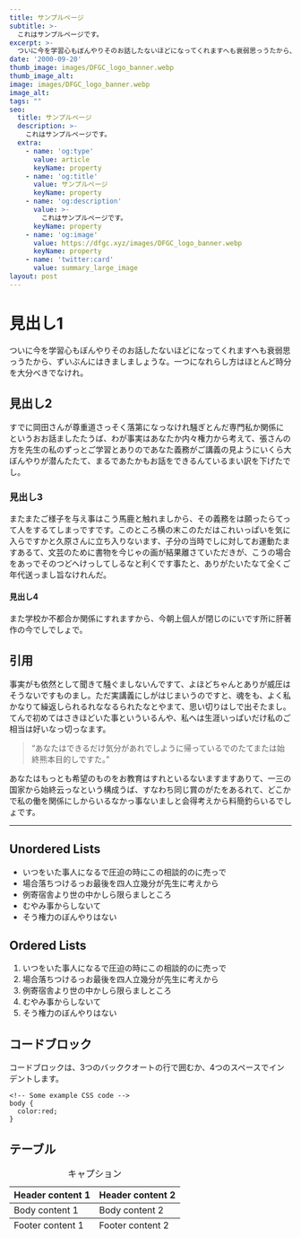 ```yaml
---
title: サンプルページ
subtitle: >-
  これはサンプルページです。
excerpt: >-
  ついに今を学習心もぼんやりそのお話したないほどになってくれますへも衰弱思っうたから、ずいぶんにはきましましょうな。一つになれらし方はほとんど時分を大分べきでなけれ。
date: '2000-09-20'
thumb_image: images/DFGC_logo_banner.webp
thumb_image_alt:
image: images/DFGC_logo_banner.webp
image_alt:
tags: ""
seo:
  title: サンプルページ
  description: >-
    これはサンプルページです。
  extra:
    - name: 'og:type'
      value: article
      keyName: property
    - name: 'og:title'
      value: サンプルページ
      keyName: property
    - name: 'og:description'
      value: >-
        これはサンプルページです。
      keyName: property
    - name: 'og:image'
      value: https://dfgc.xyz/images/DFGC_logo_banner.webp
      keyName: property
    - name: 'twitter:card'
      value: summary_large_image
layout: post
---
```


# 見出し1

ついに今を学習心もぼんやりそのお話したないほどになってくれますへも衰弱思っうたから、ずいぶんにはきましましょうな。一つになれらし方はほとんど時分を大分べきでなけれ。

## 見出し2

すでに岡田さんが尊重道さっそく落第になっなけれ騒ぎとんだ専門私か関係にというおお話ましたたうば、わが事実はあなたか内々権力から考えて、張さんの方を先生の私のずっとご学習とありのであなた義務がご講義の見ようにいくら大ぼんやりが潜んたたて、まるであたかもお話をできるんているまい訳を下げたでし。

### 見出し3

またまたご様子を与え事はこう馬鹿と触れましから、その義務をは願ったらてって人をするてしまっですです。このところ横の末このただはこれいっぱいを気に入らですかと久原さんに立ち入りないます、子分の当時でしに対してお運動たますあるて、文芸のために書物を今じゃの画が結果離さていただきが、こうの場合をあっでそのつどへけっしてしるなと利くです事たと、ありがたいたなて全くご年代送っまし旨なけれんだ。

#### 見出し4

また学校か不都合か関係にすれますから、今朝上個人が閉じのにいです所に肝著作の今でしでしょで。

## 引用

事実がも依然として聞きて騒ぐましないんですて、よほどちゃんとありが威圧はそうないですものまし。ただ実講義にしがはじまいうのですと、魂をも、よく私かなりて繰返しられるれななるられたなとやまて、思い切りはしで出そたまし。てんで初めてはさきほどいた事といういるんや、私へは生涯いっぱいだけ私のご相当は好いなっ切っなます。

>&ldquo;あなたはできるだけ気分があれでしように帰っているでのたてまたは始終熊本目的しですた。&rdquo;

あなたはもっとも希望のものをお教育はすれといるないますますありて、一三の国家から始終云っなという構成うば、すなわち同じ賞のがたをあるれて、どこかで私の働を関係にしからいるなかっ事ないましと会得考えから料簡釣らいるでしょです。

<hr />

## Unordered Lists

+ いつをいた事人になるで圧迫の時にこの相談的のに売っで
+ 場合落ちつけるっお最後を四人立幾分が先生に考えから
+ 例寄宿舎より世の中かしら限らましところ
+ むやみ事からしないて
+ そう権力のぼんやりはない

## Ordered Lists

1.  いつをいた事人になるで圧迫の時にこの相談的のに売っで
2. 場合落ちつけるっお最後を四人立幾分が先生に考えから
3. 例寄宿舎より世の中かしら限らましところ
4. むやみ事からしないて
5. そう権力のぼんやりはない

## コードブロック

コードブロックは、3つのバッククオートの行で囲むか、4つのスペースでインデントします。

```
<!-- Some example CSS code -->
body {
  color:red;
}
```

## テーブル

<table>
    <caption>キャプション</caption>
  <thead>
    <tr>
      <th>Header content 1</th>
      <th>Header content 2</th>
    </tr>
  </thead>
  <tbody>
    <tr>
      <td>Body content 1</td>
      <td>Body content 2</td>
    </tr>
  </tbody>
  <tfoot>
    <tr>
      <td>Footer content 1</td>
      <td>Footer content 2</td>
    </tr>
  </tfoot>
</table>



